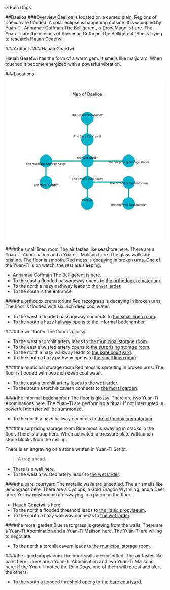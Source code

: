 %Ruin Dogs

##Daeiioa
###Overview
Daeiioa is located on a cursed plain. Regions of Daeiioa are flooded. A solar eclipse is happening outside. It is occupied by Yuan-Ti. <a name="Annamae-Coffman-The-Belligerent"></a>Annamae Coffman The Belligerent, a Drow Mage is here. The Yuan-Ti are the minions of Annamae Coffman The Belligerent. She  is trying to research [Hauah Geaefwi](#Hauah-Geaefwi). 



###Artifact
####<a name="Hauah-Geaefwi"></a>Hauah Geaefwi


Hauah Geaefwi has the form of a warm gem. It smells like marjoram. When touched it become energized with a powerful vibration. 





###Locations


![](../v2/images/Daeiioa.png)

####<a name="the-small-linen-room"></a>the small linen room
The air tastes like seashore here. There are a Yuan-Ti Abomination and a Yuan-Ti Malison here. The glass walls are pristine. The floor is smooth. Red moss is decaying in broken urns. One of the Yuan-Ti is on watch, the rest are sleeping. 



* [Annamae Coffman The Belligerent](#Annamae-Coffman-The-Belligerent) is here.
* To the east a flooded passageway opens to [the orthodox crematorium](#the-orthodox-crematorium).
* To the north a hazy pathway leads to [the wet larder](#the-wet-larder).
* To the south is the entrance.


####<a name="the-orthodox-crematorium"></a>the orthodox crematorium
Red razorgrass is decaying in broken urns. The floor is flooded with six inch deep cool water. 



* To the west a flooded passageway connects to [the small linen room](#the-small-linen-room).
* To the south a hazy hallway opens to [the informal bedchamber](#the-informal-bedchamber).


####<a name="the-wet-larder"></a>the wet larder
The floor is glossy. 



* To the west a torchlit artery leads to [the municipal storage room](#the-municipal-storage-room).
* To the east a twisted artery opens to [the surprising storage room](#the-surprising-storage-room).
* To the north a hazy walkway leads to [the bare courtyard](#the-bare-courtyard).
* To the south a hazy pathway opens to [the small linen room](#the-small-linen-room).


####<a name="the-municipal-storage-room"></a>the municipal storage room
Red moss is sprouting in broken urns. The floor is flooded with two inch deep cool water. 



* To the east a torchlit artery leads to [the wet larder](#the-wet-larder).
* To the south a torchlit cavern connects to [the moral garden](#the-moral-garden).


####<a name="the-informal-bedchamber"></a>the informal bedchamber
The floor is glossy. There are two Yuan-Ti Abominations here. The Yuan-Ti are performing a ritual. If not interrupted, a powerful monster will be summoned. 



* To the north a hazy hallway connects to [the orthodox crematorium](#the-orthodox-crematorium).


####<a name="the-surprising-storage-room"></a>the surprising storage room
Blue moss is swaying in cracks in the floor. There is a trap here. When activated, a pressure plate will launch stone blocks from the ceiling. 

There is an engraving on a stone written in Yuan-Ti Script. 

> A trap ahead.
>


* There is a wall here.
* To the west a twisted artery leads to [the wet larder](#the-wet-larder).


####<a name="the-bare-courtyard"></a>the bare courtyard
The metallic walls are unsettled. The air smells like lemongrass here. There are a Cyclops, a Gold Dragon Wyrmling, and a Deer here. Yellow mushrooms are swaying in a patch on the floor. 



* [Hauah Geaefwi](#Hauah-Geaefwi) is here.
* To the north a flooded threshold leads to [the liquid propylaeum](#the-liquid-propylaeum).
* To the south a hazy walkway connects to [the wet larder](#the-wet-larder).


####<a name="the-moral-garden"></a>the moral garden
Blue razorgrass is growing from the walls. There are a Yuan-Ti Abomination and a Yuan-Ti Malison here. The Yuan-Ti are willing to negotiate. 



* To the north a torchlit cavern leads to [the municipal storage room](#the-municipal-storage-room).


####<a name="the-liquid-propylaeum"></a>the liquid propylaeum
The brick walls are unsettled. The air tastes like paint here. There are a Yuan-Ti Abomination and two Yuan-Ti Malisons here. If the Yuan-Ti notice the Ruin Dogs, one of them will retreat and alert the others. 



* To the south a flooded threshold opens to [the bare courtyard](#the-bare-courtyard).


